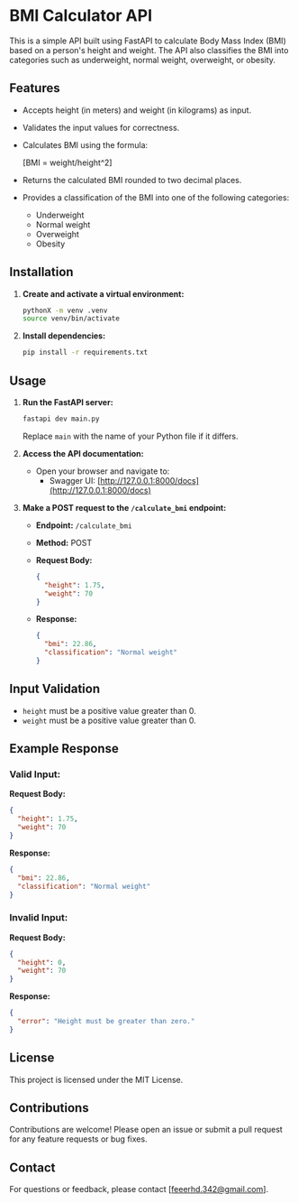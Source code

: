 # BMI Calculator API

This is a simple API built using FastAPI to calculate Body Mass Index (BMI) based on a person's height and weight. The API also classifies the BMI into categories such as underweight, normal weight, overweight, or obesity.

## Features
- Accepts height (in meters) and weight (in kilograms) as input.
- Validates the input values for correctness.
- Calculates BMI using the formula:
  
  [BMI = weight/height^2]

- Returns the calculated BMI rounded to two decimal places.
- Provides a classification of the BMI into one of the following categories:
  - Underweight
  - Normal weight
  - Overweight
  - Obesity

## Installation


1. **Create and activate a virtual environment:**
   ```bash
   pythonX -m venv .venv
   source venv/bin/activate
   ```

2. **Install dependencies:**
   ```bash
   pip install -r requirements.txt
   ```

## Usage

1. **Run the FastAPI server:**
   ```bash
   fastapi dev main.py
   ```

   Replace `main` with the name of your Python file if it differs.

2. **Access the API documentation:**
   - Open your browser and navigate to:
     - Swagger UI: [http://127.0.0.1:8000/docs](http://127.0.0.1:8000/docs)

3. **Make a POST request to the `/calculate_bmi` endpoint:**
   - **Endpoint:** `/calculate_bmi`
   - **Method:** POST
   - **Request Body:**
     ```json
     {
       "height": 1.75,
       "weight": 70
     }
     ```

   - **Response:**
     ```json
     {
       "bmi": 22.86,
       "classification": "Normal weight"
     }
     ```

## Input Validation
- `height` must be a positive value greater than 0.
- `weight` must be a positive value greater than 0.

## Example Response
### Valid Input:
**Request Body:**
```json
{
  "height": 1.75,
  "weight": 70
}
```
**Response:**
```json
{
  "bmi": 22.86,
  "classification": "Normal weight"
}
```

### Invalid Input:
**Request Body:**
```json
{
  "height": 0,
  "weight": 70
}
```
**Response:**
```json
{
  "error": "Height must be greater than zero."
}
```

## License
This project is licensed under the MIT License.

## Contributions
Contributions are welcome! Please open an issue or submit a pull request for any feature requests or bug fixes.

## Contact
For questions or feedback, please contact [feeerhd.342@gmail.com].

